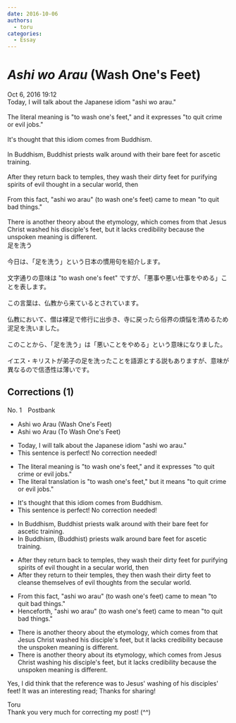 ```yaml
---
date: 2016-10-06
authors:
  - toru
categories:
  - Essay
---
```


<h1 id="subject_show"><strong><em>Ashi wo Arau</strong></em> (Wash One's Feet)</h1>
<div class="date">Oct 6, 2016 19:12</div>
<div id="post"><div id="body_show_ori">
Today, I will talk about the Japanese idiom "ashi wo arau."<br/><br/>The literal meaning is "to wash one's feet," and it expresses "to quit crime or evil jobs."<br/><br/>It's thought that this idiom comes from Buddhism.<br/><br/>In Buddhism, Buddhist priests walk around with their bare feet for ascetic training.<br/><br/>After they return back to temples, they wash their dirty feet for purifying spirits of evil thought in a secular world, then <br/><br/>From this fact, "ashi wo arau" (to wash one's feet) came to mean "to quit bad things."<br/><br/>There is another theory about the etymology, which comes from that Jesus Christ washed his disciple's feet, but it lacks credibility because the unspoken meaning is different.
</div></div>

<!-- more -->

<div id="post_ja"><div id="body_show_mo">
足を洗う<br/><br/>今日は、「足を洗う」という日本の慣用句を紹介します。<br/><br/>文字通りの意味は "to wash one's feet" ですが、「悪事や悪い仕事をやめる」ことを表します。<br/><br/>この言葉は、仏教から来ているとされています。<br/><br/>仏教において、僧は裸足で修行に出歩き、寺に戻ったら俗界の煩悩を清めるため泥足を洗いました。<br/><br/>このことから、「足を洗う」は「悪いことをやめる」という意味になりました。<br/><br/>イエス・キリストが弟子の足を洗ったことを語源とする説もありますが、意味が異なるので信憑性は薄いです。
</div></div>

## Corrections (1)
<div id="block"><div class="first_name"> No. 1　<span class="just_name">Postbank</span></div><div id="block2">
<ul class="correction_field">
<li class="incorrect">Ashi wo Arau (Wash One's Feet)</li>
<li class="corrected correct">
Ashi wo Arau (<span class="f_blue">To </span>Wash One's Feet)
</li>
</ul>
<ul class="correction_field">
<li class="incorrect">Today, I will talk about the Japanese idiom "ashi wo arau."</li>
<li class="corrected perfect">This sentence is perfect! No correction needed!</li>
</ul>
<ul class="correction_field">
<li class="incorrect">The literal meaning is "to wash one's feet," and it expresses "to quit crime or evil jobs."</li>
<li class="corrected correct">
The literal <span class="f_blue">translation </span>is "to wash one's feet," <span class="f_blue">but</span> it <span class="f_blue">means</span> "to quit crime or evil jobs."
</li>
</ul>
<ul class="correction_field">
<li class="incorrect">It's thought that this idiom comes from Buddhism.</li>
<li class="corrected perfect">This sentence is perfect! No correction needed!</li>
</ul>
<ul class="correction_field">
<li class="incorrect">In Buddhism, Buddhist priests walk around with their bare feet for ascetic training.</li>
<li class="corrected correct">
In Buddhism, <span class="f_blue">(Buddhist) </span>priests walk around<span class="f_blue"> bare feet</span> for ascetic training.
</li>
</ul>
<ul class="correction_field">
<li class="incorrect">After they return back to temples, they wash their dirty feet for purifying spirits of evil thought in a secular world, then </li>
<li class="corrected correct">
After they return to <span class="f_blue">their</span> temples, they<span class="f_blue"> then</span> wash their dirty feet to <span class="f_blue">cleanse themselves of evil thoughts from the</span> secular world.
</li>
</ul>
<ul class="correction_field">
<li class="incorrect">From this fact, "ashi wo arau" (to wash one's feet) came to mean "to quit bad things."</li>
<li class="corrected correct">
<span class="f_blue">Henceforth</span>, "ashi wo arau" (to wash one's feet) came to mean "to quit bad things."
</li>
</ul>
<ul class="correction_field">
<li class="incorrect">There is another theory about the etymology, which comes from that Jesus Christ washed his disciple's feet, but it lacks credibility because the unspoken meaning is different.</li>
<li class="corrected correct">
There is another theory about <span class="f_blue">its</span> etymology, which comes from Jesus Christ <span class="f_blue">washing</span> his disciple's feet, but it lacks credibility because the unspoken meaning is different.
</li>
</ul>
<p class="comment_small">
 Yes, I did think that the reference was to Jesus' washing of his disciples' feet! It was an interesting read; Thanks for sharing!
</p>

</div><div class="name"><span class="just_name">Toru</span><br>
Thank you very much for correcting my post! (^^)
</div>
</div>
